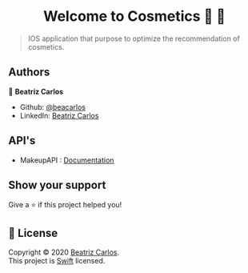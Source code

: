 
<h1 align="center">Welcome to Cosmetics 🎥 👋</h1>

> IOS application that purpose to optimize the recommendation of cosmetics.

## Authors

 👤 **Beatriz Carlos**
* Github: [@beacarlos](https://github.com/beacarlos)
* LinkedIn: [Beatriz Carlos](https://www.linkedin.com/in/beatriz-carlos-936a07192/)

## API's 
* MakeupAPI : [Documentation](http://makeup-api.herokuapp.com/)

## Show your support

Give a ⭐️ if this project helped you!

## 📝 License

Copyright © 2020 [Beatriz Carlos](https://github.com/beacarlos).<br />
This project is [Swift](https://github.com/CineTimeAcademy/CineTime/blob/master/LICENSE) licensed.
